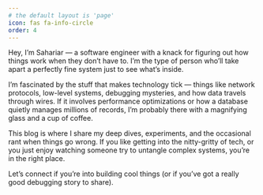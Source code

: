 ```yaml
---
# the default layout is 'page'
icon: fas fa-info-circle
order: 4
---
```



Hey, I’m Sahariar — a software engineer with a knack for figuring out how things work when they don’t have to. I’m the type of person who’ll take apart a perfectly fine system just to see what’s inside.

I’m fascinated by the stuff that makes technology tick — things like network protocols, low-level systems, debugging mysteries, and how data travels through wires. If it involves performance optimizations or how a database quietly manages millions of records, I’m probably there with a magnifying glass and a cup of coffee.

This blog is where I share my deep dives, experiments, and the occasional rant when things go wrong. If you like getting into the nitty-gritty of tech, or you just enjoy watching someone try to untangle complex systems, you’re in the right place.

Let’s connect if you’re into building cool things (or if you’ve got a really good debugging story to share).
